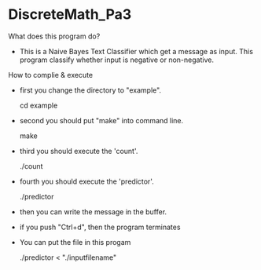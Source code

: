 # DiscreteMath_Pa3

What does this program do?

- This is a Naive Bayes Text Classifier which get a message as input. This program classify whether input is negative or non-negative. 

How to complie & execute

- first you change the directory to "example". 
 
  cd example

- second you should put "make" into command line.
  
  make

- third you should execute the 'count'. 
  
  ./count
        
- fourth you should execute the 'predictor'.
  
  ./predictor

- then you can write the message in the buffer.

- if you push "Ctrl+d", then the program terminates 

- You can put the file in this progam
   
  ./predictor < "./inputfilename"
